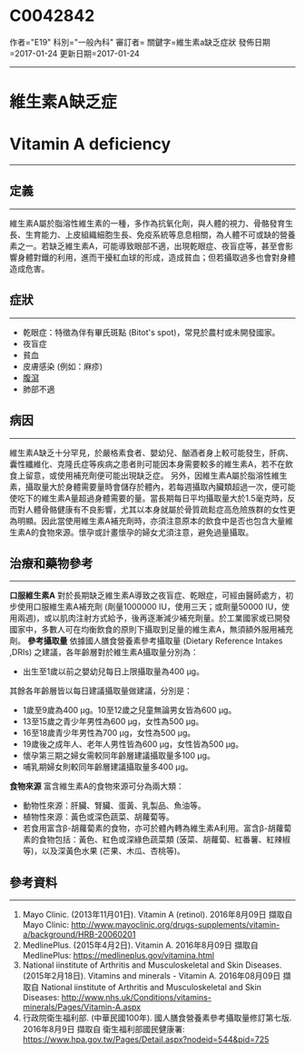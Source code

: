 # C0042842
作者="E19"
科別="一般內科"
審訂者=
關鍵字=維生素a缺乏症狀
發佈日期=2017-01-24
更新日期=2017-01-24

----------
# 維生素A缺乏症
# Vitamin A deficiency
----------
## 定義
----------

維生素A屬於脂溶性維生素的一種，多作為抗氧化劑，與人體的視力、骨骼發育生長、生育能力、上皮組織細胞生長、免疫系統等息息相關，為人體不可或缺的營養素之一。若缺乏維生素A，可能導致眼部不適，出現乾眼症、夜盲症等，甚至會影響身體對鐵的利用，進而干擾紅血球的形成，造成貧血；但若攝取過多也會對身體造成危害。 

## 症狀
----------
- 乾眼症：特徵為伴有畢氏斑點 (Bitot's spot)，常見於農村或未開發國家。
- 夜盲症
- 貧血
- 皮膚感染 (例如：麻疹)
- [腹瀉](C0011991-01)
- 肺部不適 
## 病因
----------

維生素A缺乏十分罕見，於嚴格素食者、嬰幼兒、酗酒者身上較可能發生，肝病、囊性纖維化、克隆氏症等疾病之患者則可能因本身需要較多的維生素A，若不在飲食上留意，或使用補充劑便可能出現缺乏症。
另外，因維生素A屬於脂溶性維生素，攝取量大於身體需要量時會儲存於體內，若每週攝取內臟類超過一次，便可能使吃下的維生素A量超過身體需要的量。當長期每日平均攝取量大於1.5毫克時，反而對人體骨骼健康有不良影響，尤其以本身就屬於骨質疏鬆症高危險族群的女性更為明顯。因此當使用維生素A補充劑時，亦須注意原本的飲食中是否也包含大量維生素A的食物來源。懷孕或計畫懷孕的婦女尤須注意，避免過量攝取。  

## 治療和藥物參考
----------

**口服維生素A**
對於長期缺乏維生素A導致之夜盲症、乾眼症，可經由醫師處方，初步使用口服維生素A補充劑 (劑量1000000 IU，使用三天；或劑量50000 IU，使用兩週)，或以肌肉注射方式給予，後再逐漸減少補充劑量。於工業國家或已開發國家中，多數人可在均衡飲食的原則下攝取到足量的維生素A，無須額外服用補充劑。
**參考攝取量**
依據國人膳食營養素參考攝取量 (Dietary Reference Intakes ,DRIs) 之建議，各年齡層對於維生素A攝取量分別為：

- 出生至1歲以前之嬰幼兒每日上限攝取量為400 μg。

其餘各年齡層皆以每日建議攝取量做建議，分別是：

- 1歲至9歲為400 μg。10至12歲之兒童無論男女皆為600 μg。
- 13至15歲之青少年男性為600 μg，女性為500 μg。
- 16至18歲青少年男性為700 μg，女性為500 μg。
- 19歲後之成年人、老年人男性皆為600 μg，女性皆為500 μg。
- 懷孕第三期之婦女需較同年齡層建議攝取量多100 μg。
- 哺乳期婦女則較同年齡層建議攝取量多400 μg。

**食物來源**
富含維生素A的食物來源可分為兩大類：

- 動物性來源：肝臟、腎臟、蛋黃、乳製品、魚油等。
- 植物性來源：黃色或深色蔬菜、胡蘿蔔等。
- 若食用富含β-胡蘿蔔素的食物，亦可於體內轉為維生素A利用。富含β-胡蘿蔔素的食物包括：黃色、紅色或深綠色蔬菜類 (菠菜、胡蘿蔔、紅番薯、紅辣椒等)，以及深黃色水果 (芒果、木瓜、杏桃等)。 
## 參考資料
----------
1. Mayo Clinic. (2013年11月01日). Vitamin A (retinol). 2016年8月09日 擷取自 Mayo Clinic: 
  http://www.mayoclinic.org/drugs-supplements/vitamin-a/background/HRB-20060201
2. MedlinePlus. (2015年4月2日). Vitamin A. 2016年8月09日 擷取自 MedlinePlus: 
  https://medlineplus.gov/vitamina.html
3. National iinstitute of Arthritis and Musculoskeletal and Skin Diseases. (2015年2月18日). Vitamins and minerals - Vitamin A. 2016年08月09日 擷取自 National iinstitute of Arthritis and Musculoskeletal and Skin Diseases: 
  http://www.nhs.uk/Conditions/vitamins-minerals/Pages/Vitamin-A.aspx
4. 行政院衛生福利部. (中華民國100年). 國人膳食營養素參考攝取量修訂第七版. 2016年8月9日 擷取自 衛生福利部國民健康署: https://www.hpa.gov.tw/Pages/Detail.aspx?nodeid=544&pid=725

